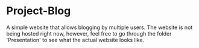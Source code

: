 # Project-Blog
A simple website that allows blogging by multiple users.
The website is not being hosted right now, however, feel free to go through the folder 'Presentation' to see what the actual website looks like.
